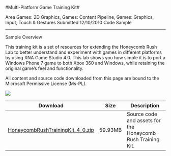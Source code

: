 #Multi-Platform Game Training Kit#

Area
Games: 2D Graphics, Games: Content Pipeline, Games: Graphics, Input, Touch & Gestures
Submitted
12/10/2010
Code Sample

---

Sample Overview

This training kit is a set of resources for extending the Honeycomb Rush Lab to better understand and experiment with games in different platforms by using XNA Game Studio 4.0. This lab shows you how simple it is to port a Windows Phone 7 game to both Xbox 360 and Windows, while retaining the original game’s feel and functionality.

All content and source code downloaded from this page are bound to the Microsoft Permissive License (Ms-PL).

	
![](https://github.com/simondarksidej/XNAGameStudio/blob/master/honeycombrush2.png)

 

 
Download | Size | Description
---|---|---|
[HoneycombRushTrainingKit_4_0.zip](https://github.com/simondarksidej/XNAGameStudio/blob/master/Samples/HoneycombRushTrainingKit_4_0.zip?raw=true) | 59.93MB | Source code and assets for the Honeycomb Rush Training Kit.